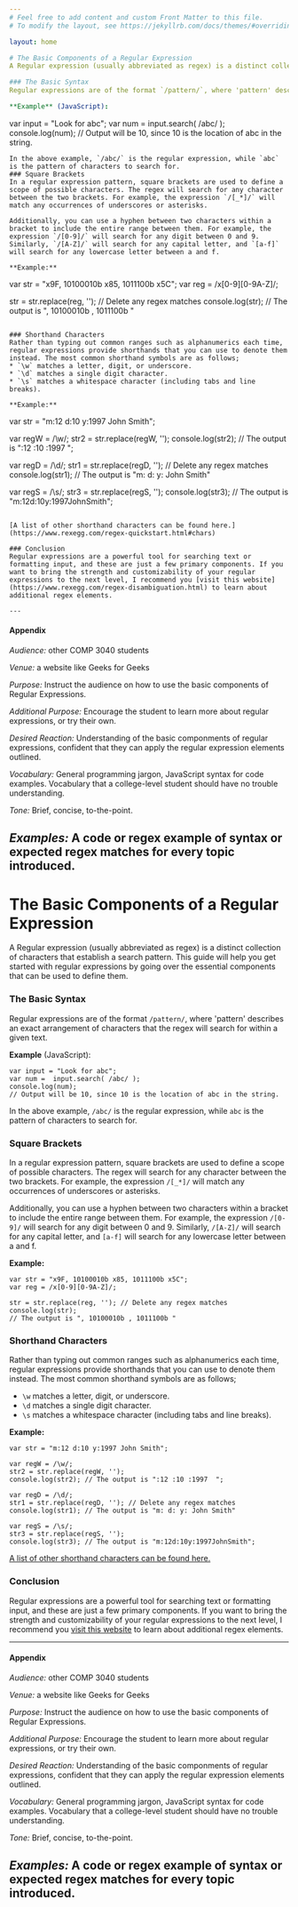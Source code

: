 ```yaml
---
# Feel free to add content and custom Front Matter to this file.
# To modify the layout, see https://jekyllrb.com/docs/themes/#overriding-theme-defaults

layout: home

# The Basic Components of a Regular Expression
A Regular expression (usually abbreviated as regex) is a distinct collection of characters that establish a search pattern. This guide will help you get started with regular expressions by going over the essential components that can be used to define them.

### The Basic Syntax
Regular expressions are of the format `/pattern/`, where 'pattern' describes an exact arrangement of characters that the regex will search for within a given text.

**Example** (JavaScript):
```
var input = "Look for abc";
var num =  input.search( /abc/ );
console.log(num);
// Output will be 10, since 10 is the location of abc in the string.
```
In the above example, `/abc/` is the regular expression, while `abc` is the pattern of characters to search for.
### Square Brackets
In a regular expression pattern, square brackets are used to define a scope of possible characters. The regex will search for any character between the two brackets. For example, the expression `/[_*]/` will match any occurrences of underscores or asterisks.

Additionally, you can use a hyphen between two characters within a bracket to include the entire range between them. For example, the expression `/[0-9]/` will search for any digit between 0 and 9. Similarly, `/[A-Z]/` will search for any capital letter, and `[a-f]` will search for any lowercase letter between a and f.

**Example:**
```
var str = "x9F, 10100010b x85, 1011100b x5C";
var reg = /x[0-9][0-9A-Z]/;

str = str.replace(reg, ''); // Delete any regex matches
console.log(str);
// The output is ", 10100010b , 1011100b "
```

### Shorthand Characters
Rather than typing out common ranges such as alphanumerics each time, regular expressions provide shorthands that you can use to denote them instead. The most common shorthand symbols are as follows;
* `\w` matches a letter, digit, or underscore.
* `\d` matches a single digit character.
* `\s` matches a whitespace character (including tabs and line breaks).

**Example:**
```
var str = "m:12 d:10 y:1997 John Smith";

var regW = /\w/;
str2 = str.replace(regW, '');
console.log(str2); // The output is ":12 :10 :1997  ";

var regD = /\d/;
str1 = str.replace(regD, ''); // Delete any regex matches
console.log(str1); // The output is "m: d: y: John Smith"

var regS = /\s/;
str3 = str.replace(regS, '');
console.log(str3); // The output is "m:12d:10y:1997JohnSmith";
```

[A list of other shorthand characters can be found here.](https://www.rexegg.com/regex-quickstart.html#chars)

### Conclusion
Regular expressions are a powerful tool for searching text or formatting input, and these are just a few primary components. If you want to bring the strength and customizability of your regular expressions to the next level, I recommend you [visit this website](https://www.rexegg.com/regex-disambiguation.html) to learn about additional regex elements.

---
```


#### Appendix

*Audience:* other COMP 3040 students

*Venue:* a website like Geeks for Geeks

*Purpose:* Instruct the audience on how to use the basic components of Regular Expressions.

*Additional Purpose:* Encourage the student to learn more about regular expressions, or try their own.

*Desired Reaction:* Understanding of the basic componments of regular expressions, confident that they can apply the regular expression elements outlined.

*Vocabulary:* General programming jargon, JavaScript syntax for code examples. Vocabulary that a college-level student should have no trouble understanding.

*Tone:* Brief, concise, to-the-point.

*Examples:* A code or regex example of syntax or expected regex matches for every topic introduced.
---

# The Basic Components of a Regular Expression
A Regular expression (usually abbreviated as regex) is a distinct collection of characters that establish a search pattern. This guide will help you get started with regular expressions by going over the essential components that can be used to define them.

### The Basic Syntax
Regular expressions are of the format `/pattern/`, where 'pattern' describes an exact arrangement of characters that the regex will search for within a given text.

**Example** (JavaScript):
```
var input = "Look for abc";
var num =  input.search( /abc/ );
console.log(num);
// Output will be 10, since 10 is the location of abc in the string.
```
In the above example, `/abc/` is the regular expression, while `abc` is the pattern of characters to search for.
### Square Brackets
In a regular expression pattern, square brackets are used to define a scope of possible characters. The regex will search for any character between the two brackets. For example, the expression `/[_*]/` will match any occurrences of underscores or asterisks.

Additionally, you can use a hyphen between two characters within a bracket to include the entire range between them. For example, the expression `/[0-9]/` will search for any digit between 0 and 9. Similarly, `/[A-Z]/` will search for any capital letter, and `[a-f]` will search for any lowercase letter between a and f.

**Example:**
```
var str = "x9F, 10100010b x85, 1011100b x5C";
var reg = /x[0-9][0-9A-Z]/;

str = str.replace(reg, ''); // Delete any regex matches
console.log(str);
// The output is ", 10100010b , 1011100b "
```

### Shorthand Characters
Rather than typing out common ranges such as alphanumerics each time, regular expressions provide shorthands that you can use to denote them instead. The most common shorthand symbols are as follows;
* `\w` matches a letter, digit, or underscore.
* `\d` matches a single digit character.
* `\s` matches a whitespace character (including tabs and line breaks).

**Example:**
```
var str = "m:12 d:10 y:1997 John Smith";

var regW = /\w/;
str2 = str.replace(regW, '');
console.log(str2); // The output is ":12 :10 :1997  ";

var regD = /\d/;
str1 = str.replace(regD, ''); // Delete any regex matches
console.log(str1); // The output is "m: d: y: John Smith"

var regS = /\s/;
str3 = str.replace(regS, '');
console.log(str3); // The output is "m:12d:10y:1997JohnSmith";
```

[A list of other shorthand characters can be found here.](https://www.rexegg.com/regex-quickstart.html#chars)

### Conclusion
Regular expressions are a powerful tool for searching text or formatting input, and these are just a few primary components. If you want to bring the strength and customizability of your regular expressions to the next level, I recommend you [visit this website](https://www.rexegg.com/regex-disambiguation.html) to learn about additional regex elements.

---

#### Appendix

*Audience:* other COMP 3040 students

*Venue:* a website like Geeks for Geeks

*Purpose:* Instruct the audience on how to use the basic components of Regular Expressions.

*Additional Purpose:* Encourage the student to learn more about regular expressions, or try their own.

*Desired Reaction:* Understanding of the basic componments of regular expressions, confident that they can apply the regular expression elements outlined.

*Vocabulary:* General programming jargon, JavaScript syntax for code examples. Vocabulary that a college-level student should have no trouble understanding.

*Tone:* Brief, concise, to-the-point.

*Examples:* A code or regex example of syntax or expected regex matches for every topic introduced.
---

